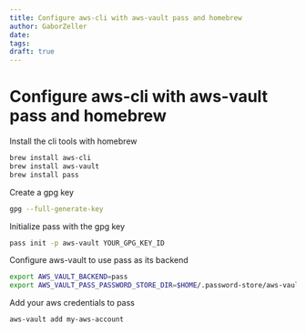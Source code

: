 ```yaml
---
title: Configure aws-cli with aws-vault pass and homebrew
author: GaborZeller
date:
tags:
draft: true
---
```


# Configure aws-cli with aws-vault pass and homebrew

Install the cli tools with homebrew

```sh
brew install aws-cli
brew install aws-vault
brew install pass
```

Create a gpg key

```sh
gpg --full-generate-key
```

Initialize pass with the gpg key

```sh
pass init -p aws-vault YOUR_GPG_KEY_ID
```

Configure aws-vault to use pass as its backend

```sh
export AWS_VAULT_BACKEND=pass
export AWS_VAULT_PASS_PASSWORD_STORE_DIR=$HOME/.password-store/aws-vault
```

Add your aws credentials to pass

```sh
aws-vault add my-aws-account
```
